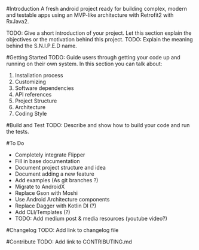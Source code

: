 #Introduction
A fresh android project ready for building complex, modern and testable apps using an MVP-like architecture with Retrofit2 with RxJava2.

TODO: Give a short introduction of your project. Let this section explain the objectives or the motivation behind this project. 
TODO: Explain the meaning behind the S.N.I.P.E.D name.

#Getting Started
TODO: Guide users through getting your code up and running on their own system. In this section you can talk about:
1.	Installation process
2.  Customizing
3.	Software dependencies
4.	API references
5.  Project Structure
5.  Architecture
5.  Coding Style

#Build and Test
TODO: Describe and show how to build your code and run the tests. 

#To Do
- Completely integrate Flipper
- Fill in base documentation
- Document project structure and idea
- Document adding a new feature
- Add examples (As git branches ?)
- Migrate to AndroidX
- Replace Gson with Moshi
- Use Android Architecture components
- Replace Dagger with Kotlin DI (?)
- Add CLI/Templates (?)
- TODO: Add medium post & media resources (youtube video?)

#Changelog
TODO: Add link to changelog file

#Contribute
TODO: Add link to CONTRIBUTING.md
